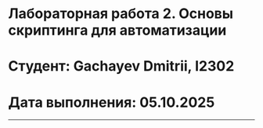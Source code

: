 # Лабораторная работа 2. Основы скриптинга для автоматизации
# Студент: Gachayev Dmitrii, I2302
# Дата выполнения: 05.10.2025

---
